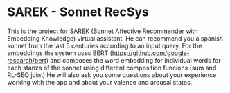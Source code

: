 # SAREK -  Sonnet RecSys

This is the project for SAREK (Sonnet Affective Recommender with Embedding Knowledge) virtual assistant. He can recommend you a spanish sonnet from the last 5 centuries according to an input query.
For the embeddings the system uses BERT (https://github.com/google-research/bert) and composes the word embedding for individual words for each stanza of the sonnet using different composition funcions (sum and RL-SEQ joint)
He will also ask you some questions about your experience working with the app and about your valence and arousal states.
